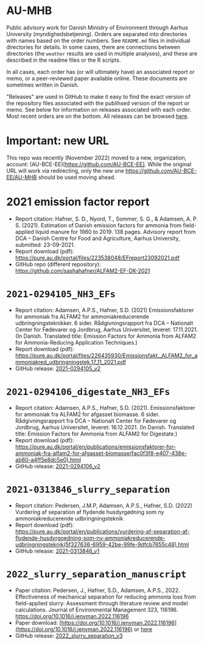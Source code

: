 # AU-MHB
Public advisory work for Danish Ministry of Environment through Aarhus University (myndighedsbetjening).
Orders are separated into directories with names based on the order numbers.
See `README.md` files in individual directories for details.
In some cases, there are connections between directories (the `weather` results are used in multiple analyses), and these are described in the readme files or the R scripts.

In all cases, each order has (or will ultimately have) an associated report or memo, or a peer-reviewed paper available online.
These documents are sometimes written in Danish.

"Releases" are used in GitHub to make it easy to find the exact version of the repository files associated with the publihsed version of the report or memo.
See below for information on releases associated with each order.
Most recent orders are on the bottom.
All releases can be browsed [here](https://github.com/sashahafner/AU-myndighedsbetjening/releases).

# **Important: new URL**
This repo was recently (November 2022) moved to a new, organization, account: (AU-BCE-EE)[https://github.com/AU-BCE-EE].
While the original URL will work via redirecting, only the new one <https://github.com/AU-BCE-EE/AU-MHB> should be used moving ahead.

# 2021 emission factor report
* Report citation: Hafner, S. D., Nyord, T., Sommer, S. G., & Adamsen, A. P. S. (2021). Estimation of Danish emission factors for ammonia from field-applied liquid manure for 1980 to 2019. 138 pages. Advisory report from DCA – Danish Centre for Food and Agriculture, Aarhus University, submitted: 23-09-2021.
* Report download (pdf): <https://pure.au.dk/portal/files/223538048/EFreport23092021.pdf>
* GitHub repo (different repository): <https://github.com/sashahafner/ALFAM2-EF-DK-2021> 

# `2021-0294105_NH3_EFs`
* Report citation: Adamsen, A.P.S., Hafner, S.D. (2021) Emissionsfaktorer for ammoniak fra ALFAM2 for ammoniakreducerende udbringningsteknikker. 6 sider. Rådgivningsrapport fra DCA – Nationalt Center for Fødevarer og Jordbrug, Aarhus Universitet, leveret: 17.11.2021. (In Danish. Translated title: Emission Factors for Ammonia from ALFAM2 for Ammonia-Reducing Application Techniques.)
* Report download (pdf): <https://pure.au.dk/portal/files/226435930/Emissionsfakt._ALFAM2_for_ammoniakred_udbringningstek.17_11_2021.pdf>
* GitHub release: [2021-0294105_v2](https://github.com/sashahafner/AU-myndighedsbetjening/releases/tag/2021-0294105_v2)

# `2021-0294106_digestate_NH3_EFs`
* Report citation: Adamsen, A.P.S., Hafner, S.D. (2021). Emissionsfaktorer for ammoniak fra ALFAM2 for afgasset biomasse. 6 sider. Rådgivningsrapport fra DCA – Nationalt Center for Fødevarer og Jordbrug, Aarhus Universitet, leveret: 16.12.2021. (In Danish. Translated title: Emission Factors for Ammonia from ALFAM2 for Digestate.)
* Report download (pdf): <https://pure.au.dk/portal/en/publications/emissionsfaktorer-for-ammoniak-fra-alfam2-for-afgasset-biomasse(fac0f3f8-e407-438e-ab80-a4ff5e8dc5e0).html>
* GitHub release: [2021-0294106_v2](https://github.com/sashahafner/AU-myndighedsbetjening/releases/tag/2021-0294106_v2) 

# `2021-0313846_slurry_separation`
* Report citation: Pedersen, J.M.P, Adamsen, A.P.S., Hafner, S.D. (2022) Vurdering af separation af flydende husdyrgødning som ny ammoniakreducerende udbringningsteknik
* Report download (pdf): https://pure.au.dk/portal/en/publications/vurdering-af-separation-af-flydende-husdyrgoedning-som-ny-ammoniakreducerende-udbringningsteknik(5f327636-6959-42be-99fe-9dfcb7655c48).html
* GitHub release: [2021-0313846_v1](https://github.com/sashahafner/AU-myndighedsbetjening/releases/tag/2021-0313846_v1)

# `2022_slurry_separation_manuscript`
* Paper citation: Pedersen, J., Hafner, S.D., Adamsen, A.P.S., 2022. Effectiveness of mechanical separation for reducing ammonia loss from field-applied slurry: Assessment through literature review and model calculations. Journal of Environmental Management 323, 116196. https://doi.org/10.1016/j.jenvman.2022.116196 
* Paper download: [https://doi.org/10.1016/j.jenvman.2022.116196](https://doi.org/10.1016/j.jenvman.2022.116196) or [here](https://drive.google.com/file/d/1ZA77H3VbueV2xEovqnMlRKVfU9OcBAH5/view?usp=sharing)
* GitHub release: [2022_slurry_separation_v3](https://github.com/sashahafner/AU-MHB/releases/tag/2022_slurry_separation_v3)
